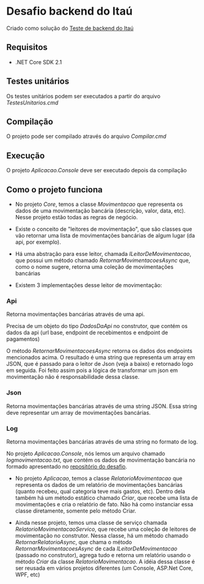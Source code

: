 # Desafio backend do Itaú

Criado como solução do [Teste de backend do Itaú](https://github.com/cairano/backend-test)

## Requisitos
* .NET Core SDK 2.1

## Testes unitários
Os testes unitários podem ser executados a partir do arquivo *TestesUnitarios.cmd*

## Compilação
O projeto pode ser compilado através do arquivo *Compilar.cmd*

## Execução
O projeto *Aplicacao.Console* deve ser executado depois da compilação

## Como o projeto funciona
* No projeto *Core*, temos a classe *Movimentacao* que representa os dados de uma movimentação bancária (descrição, valor, data, etc). Nesse projeto estão todas as regras de negócio.

* Existe o conceito de "leitores de movimentação", que são classes que vão retornar uma lista de movimentações bancárias de algum lugar (da api, por exemplo).

* Há uma abstração para esse leitor, chamada *ILeitorDeMovimentacao*, que possui um método chamado *RetornarMovimentacoesAsync* que, como o nome sugere, retorna uma coleção de movimentações bancárias

* Existem 3 implementações desse leitor de movimentação:
### Api
Retorna movimentações bancárias através de uma api.

Precisa de um objeto do tipo *DadosDaApi* no construtor, que contém os dados da api (url base, endpoint de recebimentos e endpoint de pagamentos)

O método *RetornarMovimentacoesAsync* retorna os dados dos endpoints mencionados acima. O resultado é uma string que representa um array em JSON, que é passado para o leitor de Json (veja a baixo) e retornado logo em seguida. Foi feito assim pois a lógica de transformar um json em movimentação não é responsabilidade dessa classe.

### Json
Retorna movimentações bancárias através de uma string JSON. Essa string deve representar um array de movimentações bancárias.

### Log
Retorna movimentações bancárias através de uma string no formato de log.

No projeto *Aplicacao.Console*, nós lemos um arquivo chamado *logmovimentacao.txt*, que contém os dados de movimentação bancária no formado apresentado no [repositório do desafio](https://github.com/cairano/backend-test).

* No projeto *Aplicacao*, temos a classe *RelatorioMovimentacao* que representa os dados de um relatório de movimentações bancárias (quanto recebeu, qual categoria teve mais gastos, etc). Dentro dela também há um método estático chamado *Criar*, que recebe uma lista de movimentações e cria o relatório de fato. Não há como instanciar essa classe diretamente, somente pelo método Criar.

* Ainda nesse projeto, temos uma classe de serviço chamada *RelatorioMovimentacaoServico*, que recebe uma coleção de leitores de movimentação no construtor. Nessa classe, há um método chamado *RetornarRelatorioAsync*, que chama o método *RetornarMovimentacoesAsync* de cada *ILeitorDeMovimentacao* (passado no construtor), agrega tudo e retorna um relatório usando o método *Criar* da classe *RelatorioMovimentacao*. A idéia dessa classe é ser reusada em vários projetos diferentes (um Console, ASP.Net Core, WPF, etc)